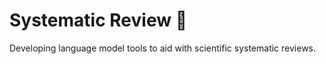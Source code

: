 # Systematic Review :shell:
Developing language model tools to aid with scientific systematic reviews.
